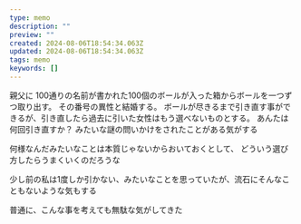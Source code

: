 ```yaml
---
type: memo
description: ""
preview: ""
created: 2024-08-06T18:54:34.063Z
updated: 2024-08-06T18:54:34.063Z
tags: memo
keywords: []
---
```


親父に
100通りの名前が書かれた100個のボールが入った箱からボールを一つずつ取り出す。
その番号の異性と結婚する。
ボールが尽きるまで引き直す事ができるが、引き直したら過去に引いた女性はもう選べないものとする。
あんたは何回引き直すか？
みたいな謎の問いかけをされたことがある気がする

何様なんだみたいなことは本質じゃないからおいておくとして、
どういう選び方したらうまくいくのだろうな

少し前の私は1度しか引かない、みたいなことを思っていたが、流石にそんなこともないような気もする

普通に、こんな事を考えても無駄な気がしてきた
